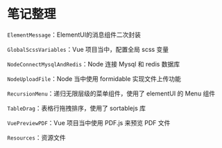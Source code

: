 # 笔记整理


`ElementMessage`：ElementUI的消息组件二次封装

`GlobalScssVariables`：Vue 项目当中，配置全局 scss 变量

`NodeConnectMysqlAndRedis`：Node 连接 Mysql 和 redis 数据库

`NodeUploadFile`：Node 当中使用 formidable 实现文件上传功能

`RecursionMenu`：递归无限层级的菜单组件，使用了 elementUI 的 Menu 组件

`TableDrag`：表格行拖拽排序，使用了 sortablejs 库

`VuePreviewPDF`：Vue 项目当中使用 PDF.js 来预览 PDF 文件

`Resources`：资源文件
